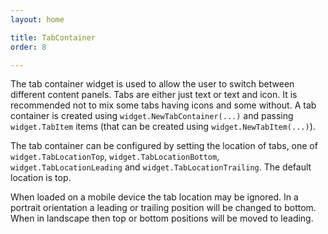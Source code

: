 ```yaml
---
layout: home

title: TabContainer
order: 8

---
```


The tab container widget is used to allow the user to switch
between different content panels. Tabs are either just text
or text and icon. It is recommended not to mix some tabs
having icons and some without. A tab container is created
using `widget.NewTabContainer(...)` and passing
`widget.TabItem` items (that can be created using
`widget.NewTabItem(...)`).

The tab container can be configured by setting the location
of tabs, one of `widget.TabLocationTop`, `widget.TabLocationBottom`,
`widget.TabLocationLeading` and `widget.TabLocationTrailing`.
The default location is top.

When loaded on a mobile device the tab location may be ignored.
In a portrait orientation a leading or trailing position will
be changed to bottom. When in landscape then top or bottom
positions will be moved to leading.
